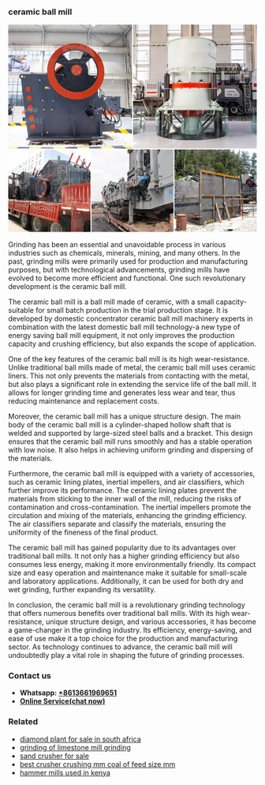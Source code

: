 <h3>ceramic ball mill</h3><img src='1706755530.jpg' alt=''><p>Grinding has been an essential and unavoidable process in various industries such as chemicals, minerals, mining, and many others. In the past, grinding mills were primarily used for production and manufacturing purposes, but with technological advancements, grinding mills have evolved to become more efficient and functional. One such revolutionary development is the ceramic ball mill.</p><p>The ceramic ball mill is a ball mill made of ceramic, with a small capacity-suitable for small batch production in the trial production stage. It is developed by domestic concentrator ceramic ball mill machinery experts in combination with the latest domestic ball mill technology-a new type of energy saving ball mill equipment, it not only improves the production capacity and crushing efficiency, but also expands the scope of application.</p><p>One of the key features of the ceramic ball mill is its high wear-resistance. Unlike traditional ball mills made of metal, the ceramic ball mill uses ceramic liners. This not only prevents the materials from contacting with the metal, but also plays a significant role in extending the service life of the ball mill. It allows for longer grinding time and generates less wear and tear, thus reducing maintenance and replacement costs.</p><p>Moreover, the ceramic ball mill has a unique structure design. The main body of the ceramic ball mill is a cylinder-shaped hollow shaft that is welded and supported by large-sized steel balls and a bracket. This design ensures that the ceramic ball mill runs smoothly and has a stable operation with low noise. It also helps in achieving uniform grinding and dispersing of the materials.</p><p>Furthermore, the ceramic ball mill is equipped with a variety of accessories, such as ceramic lining plates, inertial impellers, and air classifiers, which further improve its performance. The ceramic lining plates prevent the materials from sticking to the inner wall of the mill, reducing the risks of contamination and cross-contamination. The inertial impellers promote the circulation and mixing of the materials, enhancing the grinding efficiency. The air classifiers separate and classify the materials, ensuring the uniformity of the fineness of the final product.</p><p>The ceramic ball mill has gained popularity due to its advantages over traditional ball mills. It not only has a higher grinding efficiency but also consumes less energy, making it more environmentally friendly. Its compact size and easy operation and maintenance make it suitable for small-scale and laboratory applications. Additionally, it can be used for both dry and wet grinding, further expanding its versatility.</p><p>In conclusion, the ceramic ball mill is a revolutionary grinding technology that offers numerous benefits over traditional ball mills. With its high wear-resistance, unique structure design, and various accessories, it has become a game-changer in the grinding industry. Its efficiency, energy-saving, and ease of use make it a top choice for the production and manufacturing sector. As technology continues to advance, the ceramic ball mill will undoubtedly play a vital role in shaping the future of grinding processes.</p><h3>Contact us</h3><ul><li><strong>Whatsapp:&nbsp;<a href="https://wa.me/8613661969651">+8613661969651</a></strong></li><li><a href="https://swt.shibang-china.com/?git&amp;zhl&amp;ceramic ball mill"><strong>Online Service(chat now)</strong></a></li></ul><h3>Related</h3><ul><li><a href='diamond plant for sale in south africa.md'>diamond plant for sale in south africa</a></li><li><a href='grinding of limestone mill grinding.md'>grinding of limestone mill grinding</a></li><li><a href='sand crusher for sale.md'>sand crusher for sale</a></li><li><a href='best crusher crushing mm coal of feed size mm.md'>best crusher crushing mm coal of feed size mm</a></li><li><a href='hammer mills used in kenya.md'>hammer mills used in kenya</a></li></ul>